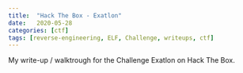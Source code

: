 ```yaml
---
title:  "Hack The Box - Exatlon"
date:   2020-05-28
categories: [ctf]
tags: [reverse-engineering, ELF, Challenge, writeups, ctf]
---
```

My write-up / walktrough for the Challenge Exatlon on Hack The Box.
